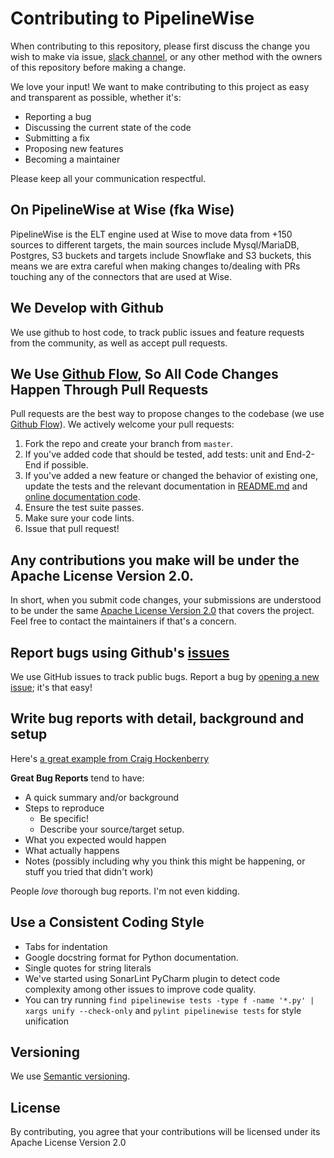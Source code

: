 # Contributing to PipelineWise

When contributing to this repository, please first discuss the change you wish to make via issue, [slack channel](https://singer-io.slack.com/archives/CNL7DL597), or any other method with the owners of this repository before making a change.

We love your input! We want to make contributing to this project as easy and transparent as possible, whether it's:

- Reporting a bug
- Discussing the current state of the code
- Submitting a fix
- Proposing new features
- Becoming a maintainer

Please keep all your communication respectful. 

## On PipelineWise at Wise (fka Wise)
PipelineWise is the ELT engine used at Wise to move data from +150 sources to different targets, 
the main sources include Mysql/MariaDB, Postgres, S3 buckets and targets include Snowflake and S3 buckets, 
this means we are extra careful when making changes to/dealing with PRs touching any of the connectors that are used 
at Wise.


## We Develop with Github
We use github to host code, to track public issues and feature requests from the community, as well as accept pull requests.


## We Use [Github Flow](https://guides.github.com/introduction/flow/index.html), So All Code Changes Happen Through Pull Requests
Pull requests are the best way to propose changes to the codebase (we use [Github Flow](https://guides.github.com/introduction/flow/index.html)). We actively welcome your pull requests:

1. Fork the repo and create your branch from `master`.
2. If you've added code that should be tested, add tests: unit and End-2-End if possible.
3. If you've added a new feature or changed the behavior of existing one, update the tests and the relevant documentation in [README.md](./README.md) and [online documentation code](./docs).
4. Ensure the test suite passes.
5. Make sure your code lints.
6. Issue that pull request!


## Any contributions you make will be under the Apache License Version 2.0.
In short, when you submit code changes, your submissions are understood to be under the same [Apache License Version 2.0](./LICENSE) that covers the project. Feel free to contact the maintainers if that's a concern.

## Report bugs using Github's [issues](https://github.com/transferwise/pipelinewise/issues)
We use GitHub issues to track public bugs. Report a bug by [opening a new issue](https://github.com/transferwise/pipelinewise/issues/new); it's that easy!

## Write bug reports with detail, background and setup
Here's [a great example from Craig Hockenberry](http://www.openradar.me/11905408)

**Great Bug Reports** tend to have:

- A quick summary and/or background
- Steps to reproduce
  - Be specific!
  - Describe your source/target setup.
- What you expected would happen
- What actually happens
- Notes (possibly including why you think this might be happening, or stuff you tried that didn't work)

People *love* thorough bug reports. I'm not even kidding.

## Use a Consistent Coding Style

* Tabs for indentation 
* Google docstring format for Python documentation.
* Single quotes for string literals 
* We've started using SonarLint PyCharm plugin to detect code complexity among other issues to improve code quality.
* You can try running `find pipelinewise tests -type f -name '*.py' | xargs unify --check-only` and `pylint pipelinewise tests` for style unification

## Versioning
We use [Semantic versioning](https://semver.org/).

## License
By contributing, you agree that your contributions will be licensed under its Apache License Version 2.0
